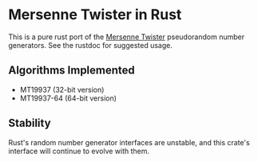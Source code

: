 # Mersenne Twister in Rust

This is a pure rust port of the
[Mersenne Twister](http://www.math.sci.hiroshima-u.ac.jp/~m-mat/MT/emt.html)
pseudorandom number generators. See the rustdoc for suggested usage.

## Algorithms Implemented

- MT19937 (32-bit version)
- MT19937-64 (64-bit version)

## Stability

Rust's random number generator interfaces are unstable, and this
crate's interface will continue to evolve with them.
